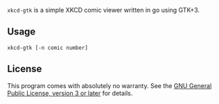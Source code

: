 `xkcd-gtk` is a simple XKCD comic viewer written in go using GTK+3.

Usage
-----

	xkcd-gtk [-n comic number]

License
-------

This program comes with absolutely no warranty. See the [GNU General
Public License, version 3 or later](LICENSE) for details.
